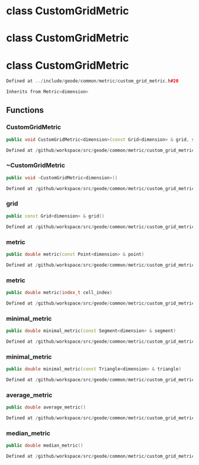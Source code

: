 # class CustomGridMetric

# class CustomGridMetric

# class CustomGridMetric

```cpp
Defined at ../include/geode/common/metric/custom_grid_metric.h#20
```

```cpp
Inherits from Metric<dimension>
```



## Functions

### CustomGridMetric

```cpp
public void CustomGridMetric<dimension>(const Grid<dimension> & grid, string_view attribute_name)
```

```cpp
Defined at /github/workspace/src/geode/common/metric/custom_grid_metric.cpp#57
```

### ~CustomGridMetric

```cpp
public void ~CustomGridMetric<dimension>()
```

```cpp
Defined at /github/workspace/src/geode/common/metric/custom_grid_metric.cpp#64
```

### grid

```cpp
public const Grid<dimension> & grid()
```

```cpp
Defined at /github/workspace/src/geode/common/metric/custom_grid_metric.cpp#69
```

### metric

```cpp
public double metric(const Point<dimension> & point)
```

```cpp
Defined at /github/workspace/src/geode/common/metric/custom_grid_metric.cpp#75
```

### metric

```cpp
public double metric(index_t cell_index)
```

```cpp
Defined at /github/workspace/src/geode/common/metric/custom_grid_metric.cpp#82
```

### minimal_metric

```cpp
public double minimal_metric(const Segment<dimension> & segment)
```

```cpp
Defined at /github/workspace/src/geode/common/metric/custom_grid_metric.cpp#88
```

### minimal_metric

```cpp
public double minimal_metric(const Triangle<dimension> & triangle)
```

```cpp
Defined at /github/workspace/src/geode/common/metric/custom_grid_metric.cpp#95
```

### average_metric

```cpp
public double average_metric()
```

```cpp
Defined at /github/workspace/src/geode/common/metric/custom_grid_metric.cpp#102
```

### median_metric

```cpp
public double median_metric()
```

```cpp
Defined at /github/workspace/src/geode/common/metric/custom_grid_metric.cpp#108
```



